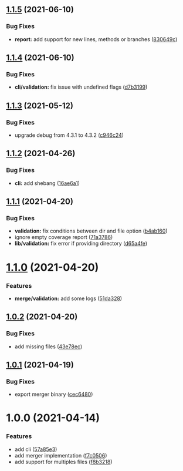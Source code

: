 ## [1.1.5](https://github.com/stephanebachelier/cobertura-merger/compare/v1.1.4...v1.1.5) (2021-06-10)


### Bug Fixes

* **report:** add support for new lines, methods or branches ([830649c](https://github.com/stephanebachelier/cobertura-merger/commit/830649c8c096cb9a44bda22f9e35b8a975ffa1f3))

## [1.1.4](https://github.com/stephanebachelier/cobertura-merger/compare/v1.1.3...v1.1.4) (2021-06-10)


### Bug Fixes

* **cli/validation:** fix issue with undefined flags ([d7b3199](https://github.com/stephanebachelier/cobertura-merger/commit/d7b3199f76d7c4a8647c8570aba8dbad668f7f68))

## [1.1.3](https://github.com/stephanebachelier/cobertura-merger/compare/v1.1.2...v1.1.3) (2021-05-12)


### Bug Fixes

* upgrade debug from 4.3.1 to 4.3.2 ([c946c24](https://github.com/stephanebachelier/cobertura-merger/commit/c946c24aac422bc39fe1ca9aa2c58c603c8023c4))

## [1.1.2](https://github.com/stephanebachelier/cobertura-merger/compare/v1.1.1...v1.1.2) (2021-04-26)


### Bug Fixes

* **cli:** add shebang ([16ae6a1](https://github.com/stephanebachelier/cobertura-merger/commit/16ae6a1185c07676364537175037b9fe5fc95b3d))

## [1.1.1](https://github.com/stephanebachelier/cobertura-merger/compare/v1.1.0...v1.1.1) (2021-04-20)


### Bug Fixes

* **validation:** fix conditions between dir and file option ([b4ab160](https://github.com/stephanebachelier/cobertura-merger/commit/b4ab160532ac97e4b6ead82321cf5380779a1974))
* ignore empty coverage report ([71a3786](https://github.com/stephanebachelier/cobertura-merger/commit/71a3786d749075ed5e877500aa4b48586ca60cfd))
* **lib/validation:** fix error if providing directory ([d65a4fe](https://github.com/stephanebachelier/cobertura-merger/commit/d65a4fe47d5b25210fbfa930857dbd197d9a6539))

# [1.1.0](https://github.com/stephanebachelier/cobertura-merger/compare/v1.0.2...v1.1.0) (2021-04-20)


### Features

* **merge/validation:** add some logs ([51da328](https://github.com/stephanebachelier/cobertura-merger/commit/51da3281ce673bf6a6493deb9d102329a557543c))

## [1.0.2](https://github.com/stephanebachelier/cobertura-merger/compare/v1.0.1...v1.0.2) (2021-04-20)


### Bug Fixes

* add missing files ([43e78ec](https://github.com/stephanebachelier/cobertura-merger/commit/43e78ec7c79cd963816f492eb178d78b3d2fb724))

## [1.0.1](https://github.com/stephanebachelier/cobertura-merger/compare/v1.0.0...v1.0.1) (2021-04-19)


### Bug Fixes

* export merger binary ([cec6480](https://github.com/stephanebachelier/cobertura-merger/commit/cec648067fac55af6d6fa3dfcb7c1a03a7fa5256))

# 1.0.0 (2021-04-14)


### Features

* add cli ([57a85e3](https://github.com/stephanebachelier/cobertura-merger/commit/57a85e3d7d73b37a342d6b9da15b6269cba3a1b5))
* add merger implementation ([f7c0506](https://github.com/stephanebachelier/cobertura-merger/commit/f7c05068c67edbb2cc089ad14f76e3bbf89739bf))
* add support for multiples files ([f8b3218](https://github.com/stephanebachelier/cobertura-merger/commit/f8b3218f4086df17d3c2b7bfc158318d666e7d33))
